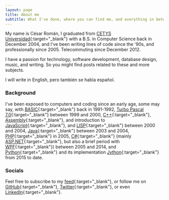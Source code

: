 ```yaml
---
layout: page
title: About me
subtitle: What I've done, where you can find me, and everything in between.
---
```


My name is César Román, I graduated from [CETYS Universidad](https://www.cetys.mx/campus-mexicali/){:target="_blank"} with a B.S. in Computer Science back in December 2004, and I've been writing lines of code since the '90s, and professionally since 2005. Telecommuting since December 2012.

I have a passion for technology, software development, database design, music, and writing. So you might find posts related to these and more subjects.

I will write in English, pero también se habla español.

### Background

I've been exposed to computers and coding since an early age, some may say, with [BASIC](https://en.wikipedia.org/wiki/BASIC){:target="_blank"} back in 1991-1992, [Turbo Pascal 7.0](https://en.wikipedia.org/wiki/Turbo_Pascal#Version_7.0){:target="_blank"} between 1999 and 2000, [C++](https://en.wikipedia.org/wiki/C%2B%2B){:target="_blank"}, [Assembly](https://en.wikipedia.org/wiki/Assembly_language){:target="_blank"}, and introduction to [JavaScript](https://en.wikipedia.org/wiki/JavaScript){:target="_blank"}, and [LISP](https://en.wikipedia.org/wiki/Lisp_(programming_language)){:target="_blank"} between 2000 and 2004, [Java](https://en.wikipedia.org/wiki/Java_(programming_language)){:target="_blank"} between 2003 and 2004, [PHP](https://en.wikipedia.org/wiki/PHP){:target="_blank"} in 2005, [C#](https://en.wikipedia.org/wiki/C_Sharp_(programming_language)){:target="_blank"} (mainly [ASP.NET](https://en.wikipedia.org/wiki/ASP.NET){:target="_blank"}, but also a brief period with [WPF](https://en.wikipedia.org/wiki/Windows_Presentation_Foundation){:target="_blank"}) between 2005 and 2014, and [Python](https://en.wikipedia.org/wiki/Python_(programming_language)){:target="_blank"} and its implementation [Jython](https://en.wikipedia.org/wiki/Jython){:target="_blank"} from 2015 to date.

### Socials

Feel free to subscribe to my [feed](/feed.xml){:target="_blank"}, or follow me on [GitHub](https://github.com/thecesrom){:target="_blank"}, [Twitter](https://twitter.com/thecesrom){:target="_blank"}, or even [LinkedIn](https://www.linkedin.com/in/cesrom/){:target="_blank"}.